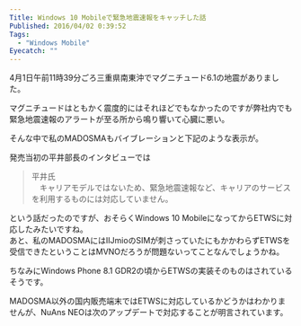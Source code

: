 ```yaml
---
Title: Windows 10 Mobileで緊急地震速報をキャッチした話
Published: 2016/04/02 0:39:52
Tags:
  - "Windows Mobile"
Eyecatch: ""
---
```

4月1日午前11時39分ごろ三重県南東沖でマグニチュード6.1の地震がありました。

マグニチュードはともかく震度的にはそれほどでもなかったのですが弊社内でも緊急地震速報のアラートが至る所から鳴り響いて心臓に悪い。  

そんな中で私のMADOSMAもバイブレーションと下記のような表示が。  

<?# Twitter 715866670938456064 /?>

発売当初の平井部長のインタビューでは
> 平井氏  
> 　キャリアモデルではないため、緊急地震速報など、キャリアのサービスを利用するものには対応していません。  

という話だったのですが、おそらくWindows 10 MobileになってからETWSに対応したみたいですね。  
あと、私のMADOSMAにはIIJmioのSIMが刺さっていたにもかかわらずETWSを受信できたということはMVNOだろうが問題ないってことなんでしょうかね。  

<?# EmbedLink "http://k-tai.impress.co.jp/docs/interview/20150602_704834.html" /?>

ちなみにWindows Phone 8.1 GDR2の頃からETWSの実装そのものはされているそうです。  

<?# EmbedLink "http://k-tai.impress.co.jp/docs/column/keyword/20150623_708328.html" /?>

MADOSMA以外の国内販売端末ではETWSに対応しているかどうかはわかりませんが、NuAns NEOは次のアップデートで対応することが明言されています。

<?# Twitter 715868084695764992 /?>

